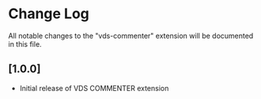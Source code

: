 # Change Log

All notable changes to the "vds-commenter" extension will be documented in this file.



## [1.0.0]

- Initial release of VDS COMMENTER extension
